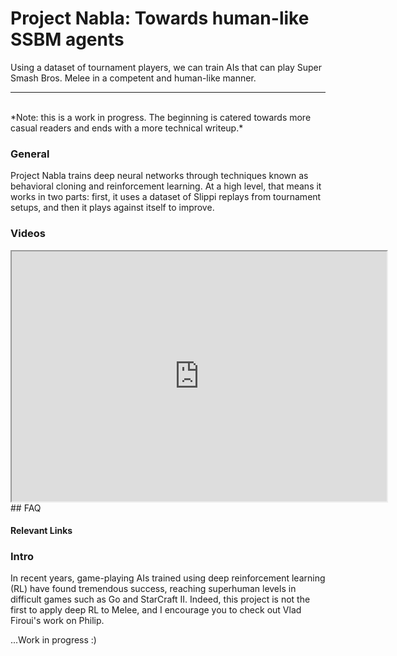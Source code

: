 # Project Nabla: Towards human-like SSBM agents
Using a dataset of tournament players, we can train AIs that can play Super Smash Bros. Melee in a competent and human-like manner.
<br>
<hr/>
<br>
*Note: this is a work in progress. The beginning is catered towards more casual readers and ends with a more technical writeup.*

### General 
Project Nabla trains deep neural networks through techniques known as behavioral cloning and reinforcement learning. At a high level, that means it works in two parts: first, it uses a dataset of Slippi replays from tournament setups, and then it plays against itself to improve. 

### Videos 
<iframe
    src="https://player.twitch.tv/?v1566070587&parent=bycn.github.io"
    height="400"
    width="600"
    allowfullscreen>
</iframe>
## FAQ


#### Relevant Links


### Intro
In recent years, game-playing AIs trained using deep reinforcement learning (RL) have found tremendous success, reaching superhuman levels in difficult games such as Go and StarCraft II. Indeed, this project is not the first to apply deep RL to Melee, and I encourage you to check out Vlad Firoui's work on Philip.

...Work in progress :)